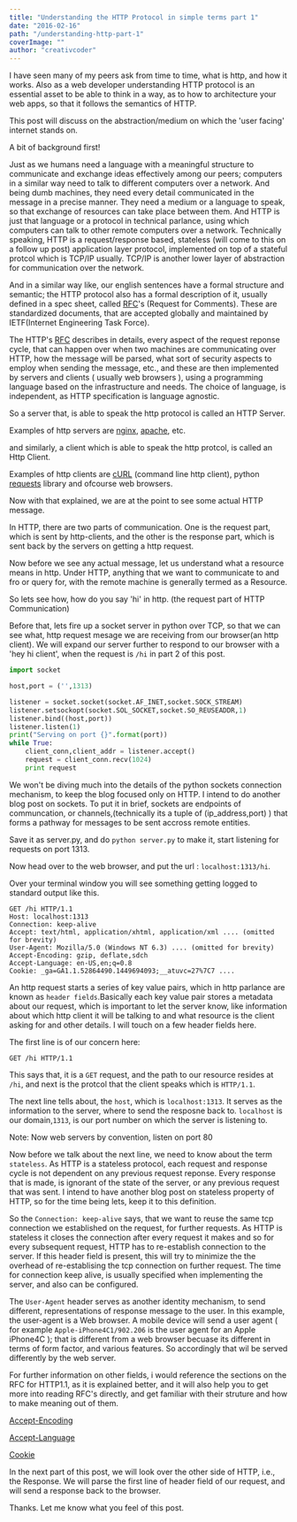 ```yaml
---
title: "Understanding the HTTP Protocol in simple terms part 1"
date: "2016-02-16"
path: "/understanding-http-part-1"
coverImage: ""
author: "creativcoder"
---
```


I have seen many of my peers ask from time to time, what is http, and how it works.
Also as a web developer understanding HTTP protocol is an essential asset to be able to think in a way, as to how to architecture your web apps, so that it follows the semantics of HTTP.

This post will discuss on the abstraction/medium on which the 'user facing' internet stands on.

A bit of background first!

Just as we humans need a language with a meaningful structure to communicate and exchange ideas effectively among our peers; computers in a similar way need to talk to different computers over a network. And being dumb machines, they need every detail communicated in the message in a precise manner. They need a medium or a language to speak, so that exchange of resources can take place between them. And HTTP is just that language or a protocol in technical parlance, using which computers can talk to other remote computers over a network.
Technically speaking, HTTP is a request/response based, stateless (will come to this on a follow up post) application layer protocol, implemented on top of a stateful protcol which is TCP/IP usually. TCP/IP is another lower layer of abstraction for communication over the network.

And in a similar way like, our english sentences have a formal structure and semantic; the HTTP protocol also has a formal description of it, usually defined in a spec sheet, called [RFC](https://www.ietf.org/rfc.html)'s (Request for Comments). These are standardized documents, that are accepted globally and maintained by IETF(Internet Engineering Task Force).

The HTTP's [RFC](https://www.rfc-editor.org/rfc/rfc2616.txt) describes in details, every aspect of the request reponse cycle, that can happen over when two machines are communicating over HTTP, how the message will be parsed, what sort of security aspects to employ when sending the message, etc., and these are then implemented by servers and clients ( usually web browsers ), using a programming language based on the infrastructure and needs. The choice of language, is independent, as HTTP specification is language agnostic.

So a server that, is able to speak the http protocol is called an HTTP Server.

Examples of http servers are [nginx](https://www.nginx.com), [apache](http://www.apache.org), etc.

and similarly, a client which is able to speak the http protcol, is called an Http Client.

Examples of http clients are [cURL](https://curl.haxx.se/) (command line http client), python [requests](https://pypi.python.org/pypi/requests) library and ofcourse web browsers.

Now with that explained, we are at the point to see some actual HTTP message.

In HTTP, there are two parts of communication.
One is the request part, which is sent by http-clients, and the other is the response part, which is sent back by the servers on getting a http request.

Now before we see any actual message, let us understand what a resource means in http.
Under HTTP, anything that we want to communicate to and fro or query for, with the remote machine is generally termed as a Resource.

So lets see how, how do you say 'hi' in http. (the request part of HTTP Communication)

Before that, lets fire up a socket server in python over TCP, so that we can see what, http request mesage we are receiving from our browser(an http client). We will expand our server further to respond to our browser with a 'hey hi client', when the request is `/hi` in part 2 of this post.

```python
import socket

host,port = ('',1313)

listener = socket.socket(socket.AF_INET,socket.SOCK_STREAM)
listener.setsockopt(socket.SOL_SOCKET,socket.SO_REUSEADDR,1)
listener.bind((host,port))
listener.listen(1)
print("Serving on port {}".format(port))
while True:
    client_conn,client_addr = listener.accept()
    request = client_conn.recv(1024)
    print request 
```

We won't be diving much into the details of the python sockets connection mechanism, to keep the blog focused only on HTTP. I intend to do another blog post on sockets. To put it in brief, sockets are endpoints of communcation, or channels,(technically its a tuple of (ip_address,port) ) that forms a pathway for messages to be sent accross remote entities.

Save it as server.py, and do `python server.py` to make it, start listening for requests on port 1313.

Now head over to the web browser, and put the url : `localhost:1313/hi`.

Over your terminal window you will see something getting logged to standard output like this.

```
GET /hi HTTP/1.1
Host: localhost:1313
Connection: keep-alive
Accept: text/html, application/xhtml, application/xml .... (omitted for brevity)
User-Agent: Mozilla/5.0 (Windows NT 6.3) .... (omitted for brevity)
Accept-Encoding: gzip, deflate,sdch
Accept-Language: en-US,en;q=0.8
Cookie: _ga=GA1.1.52864490.1449694093;__atuvc=27%7C7 ....
```

An http request starts a series of key value pairs, which in http parlance are known as `header fields`.Basically each key value pair stores a metadata about our request, which is important to let the server know, like information about which http client it will be talking to and what resource is the client asking for and other details. I will touch on a few header fields here.

The first line is of our concern here:

`GET /hi HTTP/1.1`

This says that, it is a `GET` request, and the path to our resource resides at `/hi`, and next is the protcol that the client speaks which is `HTTP/1.1`.

The next line tells about, the `host`, which is `localhost:1313`. It serves as the information to the server, where to send the resposne back to. `localhost` is our domain,`1313`, is our port number on which the server is listening to.

Note: Now web servers by convention, listen on port 80

Now before we talk about the next line, we need to know about the term `stateless`. As HTTP is a stateless protocol, each request and response cycle is not dependent on any previous request reponse. Every response that is made, is ignorant of the state of the server, or any previous request that was sent. I intend to have another blog post on stateless property of HTTP, so for the time being lets, keep it to this definition.

So the `Connection: keep-alive` says, that we want to reuse the same tcp connection we established on the request, for further requests. As HTTP is stateless it closes the connection after every request it makes and so for every subsequent request, HTTP has to re-establish connection to the server.
If this header field is present, this will try to minimize the the overhead of re-establising the tcp connection on further request. The time for connection keep alive, is usually specified when implementing the server, and also can be configured.

The `User-Agent` header serves as another identity mechanism, to send different, representations of response message to the user. In this example, the user-agent is a Web browser. A mobile device will send a user agent ( for example `Apple-iPhone4C1/902.206` is the user agent for an Apple iPhone4C ); that is different from a web browser becuase its different in terms of form factor, and various features. So accordingly that wil be served differently by the web server.

For further information on other fields, i would reference the sections on the RFC for HTTP1.1, as it is explained better, and it will also help you to get more into reading RFC's directly, and get familiar with their struture and how to make meaning out of them.

[Accept-Encoding](https://www.w3.org/Protocols/rfc2616/rfc2616-sec14.html#sec14.3)

[Accept-Language](https://www.w3.org/Protocols/rfc2616/rfc2616-sec14.html#sec14.4)

[Cookie](https://tools.ietf.org/html/rfc6265#section-4.2)

In the next part of this post, we will look over the other side of HTTP, i.e., the Response. We will parse the first line of header field of our request, and will send a response back to the browser.

Thanks. Let me know what you feel of this post.

